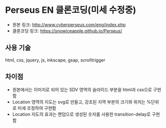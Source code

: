 # Perseus EN 클론코딩(미세 수정중)
- 원본 링크: <http://www.cyberperseus.com/eng/index.php>
- 클론코딩 링크: <https://snowiceapple.github.io/Perseus/>

## 사용 기술
html, css, jquery, js, inkscape, gsap, scrolltrigger

## 차이점
- 원본에서는 이미지로 되어 있는 SDV 영역의 슬라이드 부분을 html과 css으로 구현함
- Location 영역의 지도는 svg로 만들고, 강조된 지역 부분의 크기와 위치는 %단위로 미세 조정하여 구현함
- Location 지도의 효과는 랜덤으로 생성된 숫자를 사용한 transition-delay로 구현함


